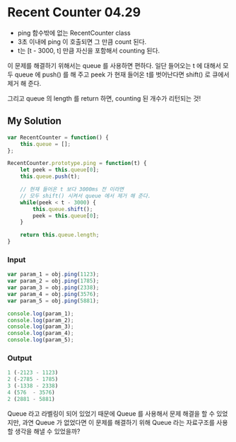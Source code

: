 # **Recent Counter 04.29**

- ping 함수밖에 없는 RecentCounter class
- 3초 이내에 ping 이 호출되면 그 만큼 count 된다.
- t는 [t - 3000, t] 만큼 자신을 포함해서 counting 된다.

이 문제를 해결하기 위해서는 queue 를 사용하면 편하다.
일단 들어오는 t 에 대해서 모두 queue 에 push() 를 해 주고
peek 가 현재 들어온 t를 벗어난다면 shift() 로 큐에서 제거 해 준다. 

그리고 queue 의 length 를 return 하면, counting 된 개수가 리턴되는 것!


## **My Solution**

```javascript
var RecentCounter = function() {
    this.queue = [];
};

RecentCounter.prototype.ping = function(t) {
    let peek = this.queue[0];
    this.queue.push(t);

    // 현재 들어온 t 보다 3000ms 전 이라면 
    // 모두 shift() 시켜서 queue 에서 제거 해 준다.
    while(peek < t - 3000) {
        this.queue.shift();
        peek = this.queue[0];
    }

    return this.queue.length;
}
```
### **Input**
```javascript
var param_1 = obj.ping(1123);
var param_2 = obj.ping(1785);
var param_3 = obj.ping(2338);
var param_4 = obj.ping(3576);
var param_5 = obj.ping(5881);

console.log(param_1);
console.log(param_2);
console.log(param_3);
console.log(param_4);
console.log(param_5);
```
### **Output**
```javascript
1 (-2123 - 1123)
2 (-2785 - 1785)
3 (-1338 - 2338)
4 (576  - 3576)
2 (2881 - 5881) 
```

Queue 라고 라벨링이 되어 있었기 때문에 Queue 를 사용해서 문제 해결을 할 수 있었지만, 과연 Queue 가 없었다면 이 문제를 해결하기 위해 Queue 라는 자료구조를 사용할 생각을 해낼 수 있었을까?